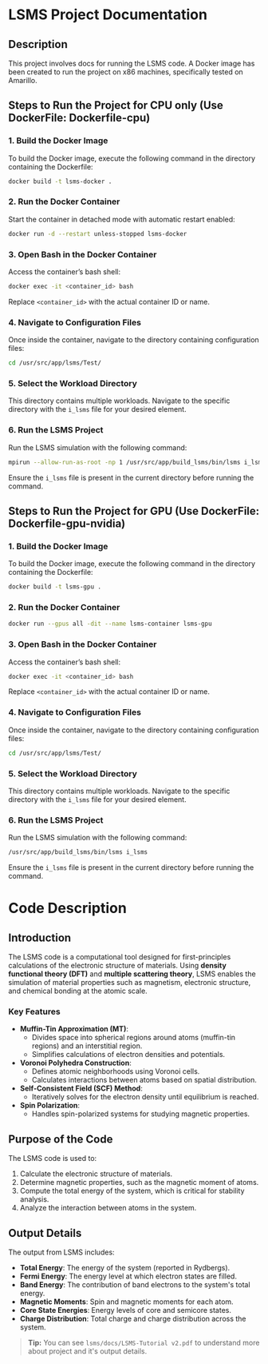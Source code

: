 # LSMS Project Documentation

## Description
This project involves docs for running the LSMS code. A Docker image has been created to run the project on x86 machines, specifically tested on Amarillo.

## Steps to Run the Project for CPU only (Use DockerFile: Dockerfile-cpu)

### 1. Build the Docker Image
To build the Docker image, execute the following command in the directory containing the Dockerfile:
```bash
docker build -t lsms-docker .
```

### 2. Run the Docker Container
Start the container in detached mode with automatic restart enabled:
```bash
docker run -d --restart unless-stopped lsms-docker
```

### 3. Open Bash in the Docker Container
Access the container’s bash shell:
```bash
docker exec -it <container_id> bash
```
Replace `<container_id>` with the actual container ID or name.

### 4. Navigate to Configuration Files
Once inside the container, navigate to the directory containing configuration files:
```bash
cd /usr/src/app/lsms/Test/
```

### 5. Select the Workload Directory
This directory contains multiple workloads. Navigate to the specific directory with the `i_lsms` file for your desired element.

### 6. Run the LSMS Project
Run the LSMS simulation with the following command:
```bash
mpirun --allow-run-as-root -np 1 /usr/src/app/build_lsms/bin/lsms i_lsms
```

Ensure the `i_lsms` file is present in the current directory before running the command.

## Steps to Run the Project for GPU (Use DockerFile: Dockerfile-gpu-nvidia)

### 1. Build the Docker Image
To build the Docker image, execute the following command in the directory containing the Dockerfile:
```bash
docker build -t lsms-gpu .
```

### 2. Run the Docker Container
```bash
docker run --gpus all -dit --name lsms-container lsms-gpu
```

### 3. Open Bash in the Docker Container
Access the container’s bash shell:
```bash
docker exec -it <container_id> bash
```
Replace `<container_id>` with the actual container ID or name.

### 4. Navigate to Configuration Files
Once inside the container, navigate to the directory containing configuration files:
```bash
cd /usr/src/app/lsms/Test/
```

### 5. Select the Workload Directory
This directory contains multiple workloads. Navigate to the specific directory with the `i_lsms` file for your desired element.

### 6. Run the LSMS Project
Run the LSMS simulation with the following command:
```bash
/usr/src/app/build_lsms/bin/lsms i_lsms
```

Ensure the `i_lsms` file is present in the current directory before running the command.

# Code Description

## Introduction
The LSMS  code is a computational tool designed for first-principles calculations of the electronic structure of materials. Using **density functional theory (DFT)** and **multiple scattering theory**, LSMS enables the simulation of material properties such as magnetism, electronic structure, and chemical bonding at the atomic scale.

### Key Features
- **Muffin-Tin Approximation (MT)**:
  - Divides space into spherical regions around atoms (muffin-tin regions) and an interstitial region.
  - Simplifies calculations of electron densities and potentials.
- **Voronoi Polyhedra Construction**:
  - Defines atomic neighborhoods using Voronoi cells.
  - Calculates interactions between atoms based on spatial distribution.
- **Self-Consistent Field (SCF) Method**:
  - Iteratively solves for the electron density until equilibrium is reached.
- **Spin Polarization**:
  - Handles spin-polarized systems for studying magnetic properties.

## Purpose of the Code
The LSMS code is used to:
1. Calculate the electronic structure of materials.
2. Determine magnetic properties, such as the magnetic moment of atoms.
3. Compute the total energy of the system, which is critical for stability analysis.
4. Analyze the interaction between atoms in the system.

## Output Details
The output from LSMS includes:
- **Total Energy**: The energy of the system (reported in Rydbergs).
- **Fermi Energy**: The energy level at which electron states are filled.
- **Band Energy**: The contribution of band electrons to the system's total energy.
- **Magnetic Moments**: Spin and magnetic moments for each atom.
- **Core State Energies**: Energy levels of core and semicore states.
- **Charge Distribution**: Total charge and charge distribution across the system.

> **Tip:** You can see `lsms/docs/LSMS-Tutorial v2.pdf` to understand more about project and it's output details.
